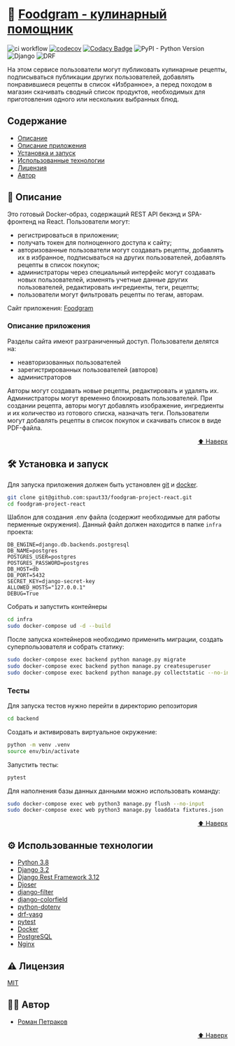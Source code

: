 # 🍝 [Foodgram - кулинарный помощник](https://foodgram.telfia.com/)
![ci workflow](https://github.com/spaut33/foodgram-project-react/actions/workflows/foodgram_workflow.yaml/badge.svg) [![codecov](https://codecov.io/github/spaut33/foodgram-project-react/branch/master/graph/badge.svg?token=UAKLFBKQ17)](https://codecov.io/github/spaut33/foodgram-project-react) [![Codacy Badge](https://app.codacy.com/project/badge/Grade/0e17512670a945a4bfe33c732c73ec75)](https://www.codacy.com?utm_source=github.com&amp;utm_medium=referral&amp;utm_content=spaut33/foodgram-project-react&amp;utm_campaign=Badge_Grade) ![PyPI - Python Version](https://img.shields.io/pypi/pyversions/django) ![Django](https://img.shields.io/badge/Django-3.2-green) ![DRF](https://img.shields.io/badge/DRF-3.12.4-green) 

На этом сервисе пользователи могут публиковать кулинарные рецепты, подписываться 
публикации других пользователей, добавлять понравившиеся рецепты в список 
«Избранное», а перед походом в магазин скачивать сводный список продуктов, 
необходимых для приготовления одного или нескольких выбранных блюд.

## Содержание

- [Описание](#-описание)
- [Описание приложения](#Описание-приложения)
- [Установка и запуск](#%EF%B8%8F-установка-и-запуск)
- [Использованные технологии](#%EF%B8%8F-использованные-технологии)
- [Лицензия](#%EF%B8%8F-лицензия)
- [Автор](#-автор)


## 📖 Описание

Это готовый Docker-образ, содержащий REST API бекэнд и SPA-фронтенд на React. 
Пользователи могут:
- регистрироваться в приложении;
- получать токен для полноценного доступа к сайту;
- авторизованные пользователи могут создавать рецепты, добавлять их в избранное, подписываться на других пользователей, добавлять рецепты в список покупок;
- администраторы через специальный интерфейс могут создавать новых пользователей, изменять учетные данные других пользователей, редактировать ингредиенты, теги, рецепты;
- пользователи могут фильтровать рецепты по тегам, авторам.

Сайт приложения: [Foodgram](https://foodgram.telfia.com/)

### Описание приложения

Разделы сайта имеют разграниченный доступ. Пользователи делятся на:
- неавторизованных пользователей
- зарегистрированных пользователей (авторов)
- администраторов

Авторы могут создавать новые рецепты, редактировать и удалять их. Администраторы могут временно блокировать пользователей.
При создании рецепта, авторы могут добавлять изображение, ингредиенты и их количество из готового списка, назначать теги.
Пользователи могут добавлять рецепты в список покупок и скачивать список в виде PDF-файла.
<p align="right"><a href="#top">⬆️ Наверх</a></p>

## 🛠️ Установка и запуск

Для запуска приложения должен быть установлен [git](https://git-scm.com/) и [docker](https://www.docker.com/).

```bash
git clone git@github.com:spaut33/foodgram-project-react.git
cd foodgram-project-react
```

Шаблон для создания .env файла (содержит необходимые для работы перменные окружения). Данный файл должен находится в папке `infra` проекта:
```env
DB_ENGINE=django.db.backends.postgresql
DB_NAME=postgres
POSTGRES_USER=postgres
POSTGRES_PASSWORD=postgres
DB_HOST=db
DB_PORT=5432
SECRET_KEY=django-secret-key
ALLOWED_HOSTS="127.0.0.1"
DEBUG=True
```

Собрать и запустить контейнеры
```bash
cd infra
sudo docker-compose ud -d --build
```

После запуска контейнеров необходимо применить миграции, создать суперпользователя и собрать статику:
```bash
sudo docker-compose exec backend python manage.py migrate
sudo docker-compose exec backend python manage.py createsuperuser
sudo docker-compose exec backend python manage.py collectstatic --no-input
```

### Тесты

Для запуска тестов нужно перейти в директорию репозитория

```bash
cd backend
```

Cоздать и активировать виртуальное окружение:

```bash
python -m venv .venv
source env/bin/activate
```

Запустить тесты:

```bash
pytest
```

Для наполнения базы данных данными можно использовать команду:

```bash
sudo docker-compose exec web python3 manage.py flush --no-input
sudo docker-compose exec web python3 manage.py loaddata fixtures.json
```
<p align="right"><a href="#top">⬆️ Наверх</a></p>

## ⚙️ Использованные технологии

- [Python 3.8](https://www.python.org/)
- [Django 3.2](https://www.djangoproject.com/)
- [Django Rest Framework 3.12](https://www.django-rest-framework.org/)
- [Djoser](https://djoser.readthedocs.io/en/latest/)
- [django-filter](https://github.com/carltongibson/django-filter/)
- [django-colorfield](https://pypi.org/project/django-colorfield/)
- [python-dotenv](https://github.com/theskumar/python-dotenv)
- [drf-yasg](https://github.com/axnsan12/drf-yasg)
- [pytest](https://docs.pytest.org/)
- [Docker](https://docker.com/)
- [PostgreSQL](https://www.postgresql.org/)
- [Nginx](https://www.nginx.com/)
    
## ⚠️ Лицензия

[MIT](https://choosealicense.com/licenses/mit/)

## 🧑‍💻 Автор

- [Роман Петраков](https://www.github.com/spaut33)

<p align="right"><a href="#top">⬆️ Наверх</a></p>